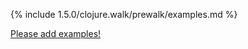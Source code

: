 {% include 1.5.0/clojure.walk/prewalk/examples.md %}

[Please add examples!](https://github.com/arrdem/grimoire/edit/master/_includes/1.6.0/clojure.walk/prewalk/examples.md)
